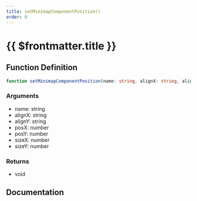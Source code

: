 ```yaml
---
title: setMinimapComponentPosition()
order: 0
---
```


# {{ $frontmatter.title }}

<!--@include: ./setMinimapComponentPosition_partial_header.md-->

## Function Definition

```ts
function setMinimapComponentPosition(name: string, alignX: string, alignY: string, posX: number, posY: number, sizeX: number, sizeY: number): void;
```

### Arguments

* name: string
* alignX: string
* alignY: string
* posX: number
* posY: number
* sizeX: number
* sizeY: number

### Returns

* void

## Documentation

<!--@include: ./setMinimapComponentPosition_partial_footer.md-->
